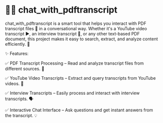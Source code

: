 # 📄💬 chat_with_pdftranscript

chat_with_pdftranscript is a smart tool that helps you interact with PDF transcript files 📑 in a conversational way. Whether it's a YouTube video transcript ▶️, an interview transcript 🎤, or any other text-based PDF document, this project makes it easy to search, extract, and analyze content efficiently. 🚀

✨ Features:

✅ PDF Transcript Processing – Read and analyze transcript files from different sources. 📂

✅ YouTube Video Transcripts – Extract and query transcripts from YouTube videos. 🎥

✅ Interview Transcripts – Easily process and interact with interview transcripts. 🗣️

✅ Interactive Chat Interface – Ask questions and get instant answers from the transcript. 💡
